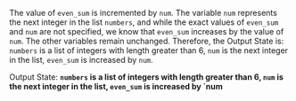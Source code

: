 The value of `even_sum` is incremented by `num`. The variable `num` represents the next integer in the list `numbers`, and while the exact values of `even_sum` and `num` are not specified, we know that `even_sum` increases by the value of `num`. The other variables remain unchanged. Therefore, the Output State is: `numbers` is a list of integers with length greater than 6, `num` is the next integer in the list, `even_sum` is increased by `num`.

Output State: **`numbers` is a list of integers with length greater than 6, `num` is the next integer in the list, `even_sum` is increased by `num**